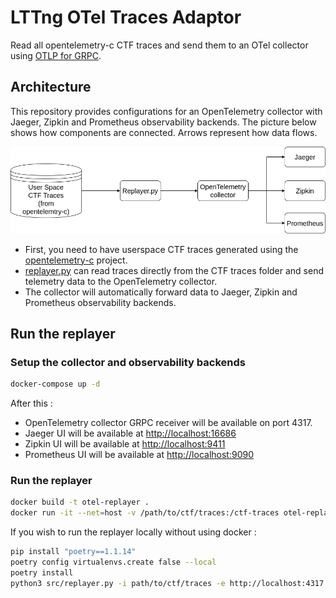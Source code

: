 # LTTng OTel Traces Adaptor

Read all opentelemetry-c CTF traces and send them to an OTel collector using [OTLP for GRPC](https://opentelemetry.io/docs/reference/specification/protocol/exporter/).

## Architecture

This repository provides configurations for an OpenTelemetry collector with Jaeger, Zipkin and Prometheus observability backends.
The picture below shows how components are connected. Arrows represent how data flows.

![Replayer Architecture](architecture.png)

- First, you need to have userspace CTF traces generated using the [opentelemetry-c](https://github.com/augustinsangam/opentelemetry-c) project.
- [replayer.py](src/replayer.py) can read traces directly from the CTF traces folder and send telemetry data to the OpenTelemetry collector.
- The collector will automatically forward data to Jaeger, Zipkin and Prometheus observability backends.

## Run the replayer

### Setup the collector and observability backends

```sh
docker-compose up -d
```

After this :

- OpenTelemetry collector GRPC receiver will be available on port 4317.
- Jaeger UI will be available at [http://localhost:16686](http://localhost:16686)
- Zipkin UI will be available at [http://localhost:9411](http://localhost:9411)
- Prometheus UI will be available at [http://localhost:9090](http://localhost:9090)

### Run the replayer

```sh
docker build -t otel-replayer .
docker run -it --net=host -v /path/to/ctf/traces:/ctf-traces otel-replayer -i /ctf-traces -e http://localhost:4317
```

If you wish to run the replayer locally without using docker :

```sh
pip install "poetry==1.1.14"
poetry config virtualenvs.create false --local
poetry install
python3 src/replayer.py -i path/to/ctf/traces -e http://localhost:4317
```
